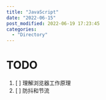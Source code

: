 ```yaml
---
title: "JavaScript"
date: "2022-06-15"
post_modified: 2022-06-19 17:23:45
categories:
  - "Directory"
---
```


# TODO

1. [ ] 理解浏览器工作原理
2. [ ] 防抖和节流
